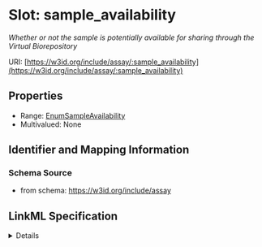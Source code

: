 # Slot: sample_availability
_Whether or not the sample is potentially available for sharing through the Virtual Biorepository_


URI: [https://w3id.org/include/assay/:sample_availability](https://w3id.org/include/assay/:sample_availability)



<!-- no inheritance hierarchy -->




## Properties

* Range: [EnumSampleAvailability](EnumSampleAvailability.md)
* Multivalued: None







## Identifier and Mapping Information







### Schema Source


* from schema: https://w3id.org/include/assay




## LinkML Specification

<details>
```yaml
name: sample_availability
definition_uri: include:sample_availability
description: Whether or not the sample is potentially available for sharing through
  the Virtual Biorepository
title: Sample Availability
from_schema: https://w3id.org/include/assay
rank: 1000
alias: sample_availability
domain_of:
- Biospecimen
range: enum_sample_availability

```
</details>